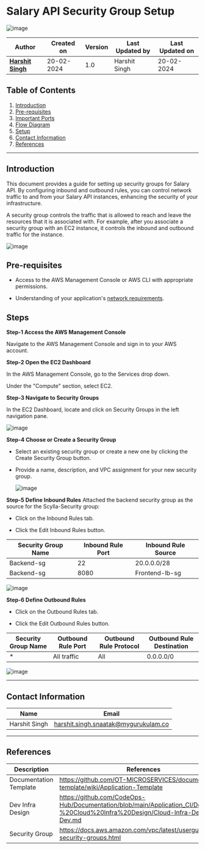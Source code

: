 # Salary API Security Group Setup
![image](https://github.com/CodeOps-Hub/Documentation/assets/156056444/a3b73bcf-492f-47ca-9308-4d23101e45fd)

| Author                                                           | Created on  | Version    | Last Updated by | Last Updated on |
| ---------------------------------------------------------------- | ----------- | ---------- | --------------- | --------------- |
| **[Harshit Singh](https://github.com/Panu-S-Harshit-Ninja-07)**  | 20-02-2024  | 1.0        | Harshit Singh   | 20-02-2024      |


## Table  of Contents

1. [Introduction](#Introduction)
2. [Pre-requisites](#Pre-requisites)
3. [Important Ports](#Important-Ports)
4. [Flow Diagram](#Flow-Diagram)
5. [Setup](#Setup)
6. [Contact Information](#Contact-Information)
7. [References](#References)
***

## Introduction

This document provides a guide for setting up security groups for Salary API. By configuring inbound and outbound rules, you can control network traffic to and from your Salary API instances, enhancing the security of your infrastructure.

A security group controls the traffic that is allowed to reach and leave the resources that it is associated with. For example, after you associate a security group with an EC2 instance, it controls the inbound and outbound traffic for the instance.

![image](https://github.com/CodeOps-Hub/Documentation/assets/156056444/e6225e41-b16c-4f40-9174-ac7d465f4701)

## Pre-requisites
* Access to the AWS Management Console or AWS CLI with appropriate permissions.

* Understanding of your application's [network requirements](https://github.com/CodeOps-Hub/Documentation/blob/main/Application_CI/Design/09-%20Cloud%20Infra%20Design/Cloud-Infra-Design-Dev.md).

## Steps
**Step-1 Access the AWS Management Console**

  Navigate to the AWS Management Console and sign in to your AWS account.

**Step-2 Open the EC2 Dashboard**

In the AWS Management Console, go to the Services drop down.

Under the "Compute" section, select EC2.

**Step-3 Navigate to Security Groups**

In the EC2 Dashboard, locate and click on Security Groups in the left navigation pane.

![image](https://github.com/CodeOps-Hub/Documentation/assets/156056709/54e01965-722a-4db3-a66a-cd15f0fac52b)



**Step-4 Choose or Create a Security Group**

* Select an existing security group or create a new one by clicking the Create Security Group button.

* Provide a name, description, and VPC assignment for your new security group.

  ![image](https://github.com/CodeOps-Hub/Documentation/assets/156056709/82f6ed9b-8ea9-4092-9e3a-db318d806168)
  

**Step-5 Define Inbound Rules**
Attached the backend security group as the source for the Scylla-Security group:

* Click on the Inbound Rules tab.

* Click the Edit Inbound Rules button.

| Security Group Name | Inbound Rule Port | Inbound Rule Source |
|---------------------|-------------------|---------------------|
| Backend-sg          | 22                | 20.0.0.0/28         |
| Backend-sg          | 8080              | Frontend-lb-sg          |


![image](https://github.com/CodeOps-Hub/Documentation/assets/156056709/a2c7a204-f43a-4689-8c19-853afc0446ab)



**Step-6 Define Outbound Rules**

* Click on the Outbound Rules tab.

* Click the Edit Outbound Rules button.

| Security Group Name | Outbound Rule Port | Outbound Rule Protocol | Outbound Rule Destination |
|---------------------|---------------------|------------------------|--------------------------|
| *                   | All traffic         | All                    | 0.0.0.0/0                | 


![image](https://github.com/CodeOps-Hub/Documentation/assets/156056709/1d86e360-8cd3-4edd-959b-fbab18a4e0b2)


---

## Contact Information

|     Name         | Email  |
| -----------------| ------------------------------------ |
| Harshit Singh    | harshit.singh.snaatak@mygurukulam.co |
***

## References

| Description                                   | References  
| --------------------------------------------  | -------------------------------------------------|
| Documentation Template | https://github.com/OT-MICROSERVICES/documentation-template/wiki/Application-Template |
| Dev Infra Design      | https://github.com/CodeOps-Hub/Documentation/blob/main/Application_CI/Design/09-%20Cloud%20Infra%20Design/Cloud-Infra-Design-Dev.md |
| Security Group | https://docs.aws.amazon.com/vpc/latest/userguide/vpc-security-groups.html |
